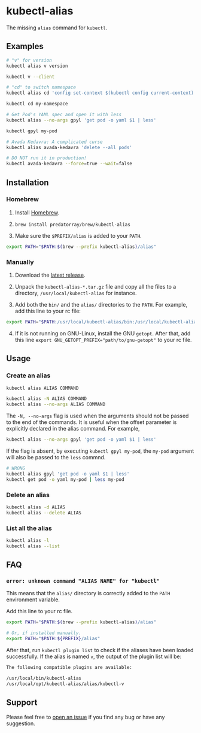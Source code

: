 # kubectl-alias

The missing `alias` command for `kubectl`.

## Examples

```sh
# "v" for version
kubectl alias v version

kubectl v --client
```

```sh
# "cd" to switch namespace
kubectl alias cd 'config set-context $(kubectl config current-context) --namespace'

kubectl cd my-namespace
```

```sh
# Get Pod's YAML spec and open it with less
kubectl alias --no-args gpyl 'get pod -o yaml $1 | less'

kubectl gpyl my-pod
```

```sh
# Avada Kedavra: A complicated curse
kubectl alias avada-kedavra 'delete --all pods'

# DO NOT run it in production!
kubectl avada-kedavra --force=true --wait=false
```

## Installation

### Homebrew

1. Install [Homebrew](https://brew.sh/).

2. `brew install predatorray/brew/kubectl-alias`

3. Make sure the `$PREFIX/alias` is added to your `PATH`.
  ```sh
  export PATH="$PATH:$(brew --prefix kubectl-alias)/alias"
  ```

### Manually

1. Download the [latest release](https://github.com/predatorray/kubectl-alias/releases/latest).

2. Unpack the `kubectl-alias-*.tar.gz` file and copy all the files to a directory, `/usr/local/kubectl-alias` for instance.

3. Add both the `bin/` and the `alias/` directories to the `PATH`. For example, add this line to your rc file: 
  ```sh
  export PATH="$PATH:/usr/local/kubectl-alias/bin:/usr/local/kubectl-alias/alias"
  ```

4. If it is not running on GNU-Linux, install the GNU `getopt`. After that, add this line `export GNU_GETOPT_PREFIX="path/to/gnu-getopt"` to your rc file.

## Usage

### Create an alias

```sh
kubectl alias ALIAS COMMAND

kubectl alias -N ALIAS COMMAND
kubectl alias --no-args ALIAS COMMAND
```

The `-N, --no-args` flag is used when the arguments should not be passed to the end of the commands. It is useful when the offset parameter is explicitly declared in the alias command. For example,

```sh
kubectl alias --no-args gpyl 'get pod -o yaml $1 | less'
```

If the flag is absent, by executing `kubectl gpyl my-pod`, the `my-pod` argument will also be passed to the `less` commnd.

```sh
# WRONG
kubectl alias gpyl 'get pod -o yaml $1 | less'
kubectl get pod -o yaml my-pod | less my-pod 
```

### Delete an alias

```sh
kubectl alias -d ALIAS
kubectl alias --delete ALIAS
```
### List all the alias

```sh
kubectl alias -l
kubectl alias --list
```


## FAQ

### `error: unknown command "ALIAS NAME" for "kubectl"`

This means that the `alias/` directory is correctly added to the `PATH` environment variable.

Add this line to your rc file.

```sh
export PATH="$PATH:$(brew --prefix kubectl-alias)/alias"

# Or, if installed manually.
export PATH="$PATH:${PREFIX}/alias"
```

After that, run `kubectl plugin list` to check if the aliases have been loaded successfully. If the alias is named `v`, the output of the plugin list will be:

```txt
The following compatible plugins are available:

/usr/local/bin/kubectl-alias
/usr/local/opt/kubectl-alias/alias/kubectl-v
```

## Support

Please feel free to [open an issue](https://github.com/predatorray/kubectl-alias/issues/new) if you find any bug or have any suggestion.
